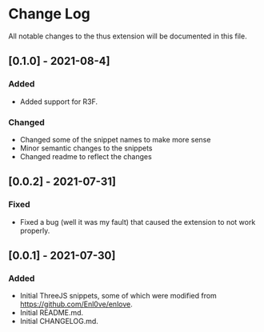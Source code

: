 # Change Log

All notable changes to the thus extension will be documented in this file.
## [0.1.0] - 2021-08-4]
### Added
- Added support for R3F.
### Changed
- Changed some of the snippet names to make more sense
- Minor semantic changes to the snippets
- Changed readme to reflect the changes
## [0.0.2] - 2021-07-31]
### Fixed
- Fixed a bug (well it was my fault) that caused the extension to not work properly.
## [0.0.1] - 2021-07-30]
### Added
- Initial ThreeJS snippets, some of which were modified from https://github.com/Enl0ve/enlove.
- Initial README.md.
- Initial CHANGELOG.md.
